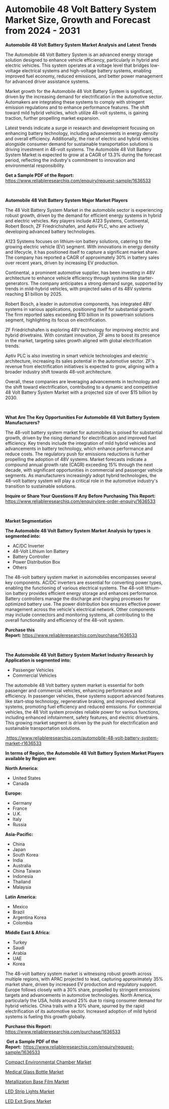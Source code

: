 <p><h1>Automobile 48 Volt Battery System Market Size, Growth and Forecast from 2024 - 2031</h1></p><p><strong>Automobile 48 Volt Battery System Market Analysis and Latest Trends</strong></p>
<p><p>The Automobile 48 Volt Battery System is an advanced energy storage solution designed to enhance vehicle efficiency, particularly in hybrid and electric vehicles. This system operates at a voltage level that bridges low-voltage electrical systems and high-voltage battery systems, enabling improved fuel economy, reduced emissions, and better power management for advanced driver assistance systems. </p><p>Market growth for the Automobile 48 Volt Battery System is significant, driven by the increasing demand for electrification in the automotive sector. Automakers are integrating these systems to comply with stringent emission regulations and to enhance performance features. The shift toward mild hybrid vehicles, which utilize 48-volt systems, is gaining traction, further propelling market expansion. </p><p>Latest trends indicate a surge in research and development focusing on enhancing battery technology, including advancements in energy density and overall efficiency. Additionally, the rise of electric and hybrid vehicles alongside consumer demand for sustainable transportation solutions is driving investment in 48-volt systems. The Automobile 48 Volt Battery System Market is expected to grow at a CAGR of 13.3% during the forecast period, reflecting the industry's commitment to innovation and environmental responsibility.</p></p>
<p><strong>Get a Sample PDF of the Report:&nbsp;</strong> <a href="https://www.reliableresearchiq.com/enquiry/request-sample/1636533">https://www.reliableresearchiq.com/enquiry/request-sample/1636533</a></p>
<p>&nbsp;</p>
<p><strong>Automobile 48 Volt Battery System Major Market Players</strong></p>
<p><p>The 48 Volt Battery System Market in the automobile sector is experiencing robust growth, driven by the demand for efficient energy systems in hybrid and electric vehicles. Key players include A123 Systems, Continental, Robert Bosch, ZF Friedrichshafen, and Aptiv PLC, who are actively developing advanced battery technologies.</p><p>A123 Systems focuses on lithium-ion battery solutions, catering to the growing electric vehicle (EV) segment. With innovations in energy density and lifecycle, it has positioned itself to capture a significant market share. The company has reported a CAGR of approximately 30% in battery sales over recent years, driven by increasing EV production.</p><p>Continental, a prominent automotive supplier, has been investing in 48V architecture to enhance vehicle efficiency through systems like starter-generators. The company anticipates a strong demand surge, supported by trends in mild-hybrid vehicles, with projected sales of its 48V systems reaching $1 billion by 2025.</p><p>Robert Bosch, a leader in automotive components, has integrated 48V systems in various applications, positioning itself for substantial growth. The firm reported sales exceeding $10 billion in its powertrain solutions segment, highlighting its focus on electrification.</p><p>ZF Friedrichshafen is exploring 48V technology for improving electric and hybrid drivetrains. With constant innovation, ZF aims to boost its presence in the market, targeting sales growth aligned with global electrification trends.</p><p>Aptiv PLC is also investing in smart vehicle technologies and electric architecture, increasing its sales potential in the automotive sector. ZF's revenue from electrification initiatives is expected to grow, aligning with a broader industry shift towards 48-volt architecture.</p><p>Overall, these companies are leveraging advancements in technology and the shift toward electrification, contributing to a dynamic and competitive 48 Volt Battery System Market with a projected size of over $15 billion by 2030.</p></p>
<p>&nbsp;</p>
<p><strong>What Are The Key Opportunities For Automobile 48 Volt Battery System Manufacturers?</strong></p>
<p><p>The 48-volt battery system market for automobiles is poised for substantial growth, driven by the rising demand for electrification and improved fuel efficiency. Key trends include the integration of mild hybrid vehicles and advancements in battery technology, which enhance performance and reduce costs. The regulatory push for emissions reductions is further propelling the adoption of 48V systems. Market forecasts indicate a compound annual growth rate (CAGR) exceeding 15% through the next decade, with significant opportunities in commercial and passenger vehicle segments. As manufacturers increasingly adopt hybrid technologies, the 48-volt battery system will play a critical role in the automotive industry's transition to sustainable solutions.</p></p>
<p><strong>Inquire or Share Your Questions If Any Before Purchasing This Report:</strong> <a href="https://www.reliableresearchiq.com/enquiry/pre-order-enquiry/1636533">https://www.reliableresearchiq.com/enquiry/pre-order-enquiry/1636533</a></p>
<p>&nbsp;</p>
<p><strong>Market Segmentation</strong></p>
<p><strong>The Automobile 48 Volt Battery System Market Analysis by types is segmented into:</strong></p>
<p><ul><li>AC/DC Inverter</li><li>48-Volt Lithium Ion Battery</li><li>Battery Controller</li><li>Power Distribution Box</li><li>Others</li></ul></p>
<p><p>The 48-volt battery system market in automobiles encompasses several key components. AC/DC inverters are essential for converting power types, enabling the functioning of various electrical systems. The 48-volt lithium-ion battery provides efficient energy storage and enhances performance. Battery controllers manage the discharge and charging processes for optimized battery use. The power distribution box ensures effective power management across the vehicle's electrical network. Other components may include connectors and monitoring systems, all contributing to the overall functionality and efficiency of the 48-volt system.</p></p>
<p><strong>Purchase this Report:&nbsp;</strong><a href="https://www.reliableresearchiq.com/purchase/1636533">https://www.reliableresearchiq.com/purchase/1636533</a></p>
<p>&nbsp;</p>
<p><strong>The Automobile 48 Volt Battery System Market Industry Research by Application is segmented into:</strong></p>
<p><ul><li>Passenger Vehicles</li><li>Commercial Vehicles</li></ul></p>
<p><p>The automobile 48 Volt battery system market is essential for both passenger and commercial vehicles, enhancing performance and efficiency. In passenger vehicles, these systems support advanced features like start-stop technology, regenerative braking, and improved electrical systems, promoting fuel efficiency and reduced emissions. For commercial vehicles, the 48 Volt system provides reliable power for various functions, including enhanced infotainment, safety features, and electric drivetrains. This growing market segment is driven by the push for electrification and sustainable transportation solutions.</p></p>
<p><a href="https://www.reliableresearchiq.com/automobile-48-volt-battery-system-market-r1636533">&nbsp;https://www.reliableresearchiq.com/automobile-48-volt-battery-system-market-r1636533</a></p>
<p><strong>In terms of Region, the Automobile 48 Volt Battery System Market Players available by Region are:</strong></p>
<p>
    <p> <strong> North America: </strong>
        <ul>
            <li>United States</li>
            <li>Canada</li>
        </ul>
        </p> 
    <p> <strong> Europe: </strong>
        <ul>
            <li>Germany</li>
            <li>France</li>
            <li>U.K.</li>
            <li>Italy</li>
            <li>Russia</li>
        </ul>
        </p> 
    <p> <strong> Asia-Pacific: </strong>
        <ul>
            <li>China</li>
            <li>Japan</li>
            <li>South Korea</li>
            <li>India</li>
            <li>Australia</li>
            <li>China Taiwan</li>
            <li>Indonesia</li>
            <li>Thailand</li>
            <li>Malaysia</li>
        </ul>
        </p> 
    <p> <strong> Latin America: </strong>
        <ul>
            <li>Mexico</li>
            <li>Brazil</li>
            <li>Argentina Korea</li>
            <li>Colombia</li>
        </ul>
        </p> 
    <p> <strong> Middle East & Africa: </strong>
        <ul>
            <li>Turkey</li>
            <li>Saudi</li>
            <li>Arabia</li>
            <li>UAE</li>
            <li>Korea</li>
        </ul>
    </p>
    </p>
<p><p>The 48-volt battery system market is witnessing robust growth across multiple regions, with APAC projected to lead, capturing approximately 35% market share, driven by increased EV production and regulatory support. Europe follows closely with a 30% share, propelled by stringent emissions targets and advancements in automotive technologies. North America, particularly the USA, holds around 25% due to rising consumer demand for hybrid vehicles. China trails with a 10% share, spurred by the rapid electrification of its automotive sector. Increased adoption of mild hybrid systems is fueling this growth globally.</p></p>
<p><strong>Purchase this Report: </strong><a href="https://www.reliableresearchiq.com/purchase/1636533">https://www.reliableresearchiq.com/purchase/1636533</a></p>
<p>&nbsp;<strong>Get a Sample PDF of the Report:&nbsp;&nbsp;</strong><a href="https://www.reliableresearchiq.com/enquiry/request-sample/1636533">https://www.reliableresearchiq.com/enquiry/request-sample/1636533</a></p>
<p><strong></strong></p>
<p><p><a href="https://medium.com/@random-hero-aka/market-forecasting-change-global-compact-environmental-chamber-market-dynamics-and-future-trends-6b2b40f2da7c?postPublishedType=repub">Compact Environmental Chamber Market</a></p><p><a href="https://www.linkedin.com/pulse/medical-glass-bottle-market-indicators-size-regional-breakdown-0acie?trackingId=1G8GigmUT66c%2Fml9b6iskg%3D%3D">Medical Glass Bottle Market</a></p><p><a href="https://medium.com/@random-hero-aka/metallization-base-film-market-essentials-key-market-players-demand-drivers-and-roi-potential-6553fb7a68af?postPublishedType=repub">Metallization Base Film Market</a></p><p><a href="https://issuu.com/reportprime-2/docs/led-strip-lights-market-size-2030.p_7ba4b7aa200d65">LED Strip Lights Market</a></p><p><a href="https://www.linkedin.com/pulse/led-exit-signs-market-trends-focusing-insight-forecast-analysis-sjwtf?trackingId=Bsk3e3pHSumQ578gaO1Nlw%3D%3D">LED Exit Signs Market</a></p></p>
